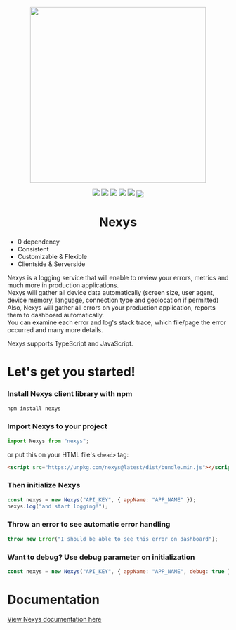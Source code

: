 <p align="center">
  <img src="https://imgur.com/DxcGlDs.png" width="400" />
</p>
<p align="center">
  <span>
    <img src="https://img.shields.io/badge/TypeScript-007ACC?style=for-the-badge&logo=typescript&logoColor=white" />
    <img src="https://img.shields.io/badge/React-20232A?style=for-the-badge&logo=react&logoColor=61DAFB" />
    <img src="https://img.shields.io/badge/next.js-000000?style=for-the-badge&logo=nextdotjs&logoColor=white" />
    <img src="https://img.shields.io/badge/Node.js-339933?style=for-the-badge&logo=nodedotjs&logoColor=white" />
    <img src="https://img.shields.io/badge/License-Apache_2.0-blue.svg" />
    <a href="https://www.npmjs.com/package/nexys">
      <img src="https://nodei.co/npm/nexys.png?downloads=true" align="center" />
    </a>
  </span>
</p>

<h1 align="center">Nexys</h1>

- 0 dependency 
- Consistent
- Customizable & Flexible
- Clientside & Serverside

Nexys is a logging service that will enable to review your errors, metrics and much more in production applications.\
Nexys will gather all device data automatically (screen size, user agent, device memory, language, connection type and geolocation if permitted)\
Also, Nexys will gather all errors on your production application, reports them to dashboard automatically.\
You can examine each error and log's stack trace, which file/page the error occurred and many more details.

Nexys supports TypeScript and JavaScript.

# Let's get you started!

### Install Nexys client library with npm

```bash
npm install nexys
```

### Import Nexys to your project

```javascript
import Nexys from "nexys";
```

or put this on your HTML file's `<head>` tag:

```html
<script src="https://unpkg.com/nexys@latest/dist/bundle.min.js"></script>
```

### Then initialize Nexys

```javascript
const nexys = new Nexys("API_KEY", { appName: "APP_NAME" });
nexys.log("and start logging!");
```

### Throw an error to see automatic error handling

```javascript
throw new Error("I should be able to see this error on dashboard");
```

### Want to debug? Use debug parameter on initialization

```javascript
const nexys = new Nexys("API_KEY", { appName: "APP_NAME", debug: true });
```

# Documentation

[View Nexys documentation here](https://docs.nexys.app)